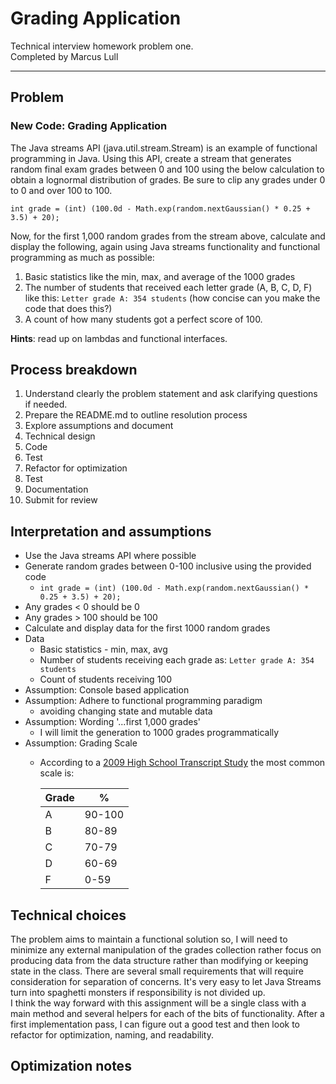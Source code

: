 # Grading Application
Technical interview homework problem one.  
Completed by Marcus Lull
___

## Problem
### New Code: Grading Application
The Java streams API (java.util.stream.Stream) is an example of functional programming in Java. Using this API, create a stream that generates random final exam grades between 0 and 100 using the below calculation to obtain a lognormal distribution of grades. Be sure to clip any grades under 0 to 0 and over 100 to 100.  

`int grade = (int) (100.0d - Math.exp(random.nextGaussian() * 0.25 + 3.5) + 20);`  

Now, for the first 1,000 random grades from the stream above, calculate and display the following, again using Java streams functionality and functional programming as much as possible:  
1. Basic statistics like the min, max, and average of the 1000 grades
2. The number of students that received each letter grade (A, B, C, D, F) like this: `Letter grade A: 354 students`
   (how concise can you make the code that does this?)
3. A count of how many students got a perfect score of 100.  


**Hints**: read up on lambdas and functional interfaces.

## Process breakdown
1. Understand clearly the problem statement and ask clarifying questions if needed.
2. Prepare the README.md to outline resolution process
3. Explore assumptions and document
4. Technical design
5. Code
6. Test
7. Refactor for optimization
8. Test
9. Documentation
10. Submit for review

## Interpretation and assumptions
* Use the Java streams API where possible
* Generate random grades between 0-100 inclusive using the provided code
  * `int grade = (int) (100.0d - Math.exp(random.nextGaussian() * 0.25 + 3.5) + 20);`
* Any grades < 0 should be 0
* Any grades > 100 should be 100
* Calculate and display data for the first 1000 random grades
* Data
  * Basic statistics - min, max, avg
  * Number of students receiving each grade as: `Letter grade A: 354 students`
  * Count of students receiving 100
* Assumption: Console based application
* Assumption: Adhere to functional programming paradigm
  * avoiding changing state and mutable data
* Assumption: Wording '...first 1,000 grades'
  * I will limit the generation to 1000 grades programmatically
* Assumption: Grading Scale
  * According to a [2009 High School Transcript Study](https://en.wikipedia.org/wiki/Academic_grading_in_the_United_States#cite_note-2) the most common scale is:
  
    | Grade | %      |
    |-------|--------|
    | A     | 90-100 |
    | B     | 80-89  |
    | C     | 70-79  |
    | D     | 60-69  |
    | F     | 0-59   |

## Technical choices
The problem aims to maintain a functional solution so, I will need to minimize any external manipulation of the grades collection rather focus on producing data from the data structure rather than modifying or keeping state in the class. There are several small requirements that will require consideration for separation of concerns. It's very easy to let Java Streams turn into spaghetti monsters if responsibility is not divided up.  
I think the way forward with this assignment will be a single class with a main method and several helpers for each of the bits of functionality. After a first implementation pass, I can figure out a good test and then look to refactor for optimization, naming, and readability.


## Optimization notes

